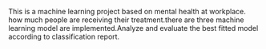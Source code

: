 This is a machine learning project based on mental health at workplace. how much people are receiving their treatment.there are three machine learning model are implemented.Analyze and evaluate the best fitted model according to classification report.
